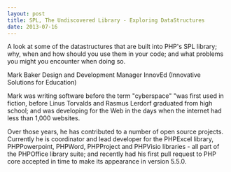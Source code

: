 ```yaml
---
layout: post
title: SPL, The Undiscovered Library - Exploring DataStructures
date: 2013-07-16
---
```


A look at some of the datastructures that are built into PHP's SPL library; why, when and how should you use them in your code; and what problems you might you encounter when doing so.
 
Mark Baker
Design and Development Manager
InnovEd (Innovative Solutions for Education)

Mark was writing software before the term "cyberspace" "was first used in fiction, before Linus Torvalds and Rasmus Lerdorf graduated from high school; and was developing for the Web in the days when the internet had less than 1,000 websites.

Over those years, he has contributed to a number of open source projects. Currently he is coordinator and lead developer for the PHPExcel library, PHPPowerpoint, PHPWord, PHPProject and PHPVisio libraries - all part of the PHPOffice library suite; and recently had his first pull request to PHP core accepted in time to make its appearance in version 5.5.0.
